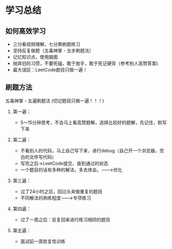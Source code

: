 # 学习总结
## 如何高效学习
- 三分看视频理解，七分靠刷题练习
- 坚持反复做题（五毒神掌 - 五步刷题法）
- 记忆知识点，使用脑图
- 抛弃旧的习惯，不要死磕，敢于放手，敢于死记硬背（参考别人高赞答案)
- 最大误区：LeetCode题目只做一遍！

## 刷题方法
五毒神掌 - 五遍刷题法 (切记题目只做一遍！！！)
1. 第一遍：
   - 5～15分钟思考，不会马上看高赞题解，选择比较好的题解，先记住，默写下来

2. 第二遍：
   - 不看别人的代码，马上自己写下来，进行debug（自己开一个浏览器，空白的文件写代码）
   - 写完之后->LeetCode提交，直到通过的状态
   - 一个题目的话有多种的解法，多去体会。--->优化

3. 第三遍：
   - 过了24小时之后，回过头来做重复的题目
   - 不同解法的熟练程度--->专项练习

4. 第四遍：
   - 过了一周之后：反复回来进行练习相同的题目

5. 第五遍：
   - 面试前一周恢复性训练

